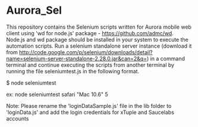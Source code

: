 Aurora_Sel
==========
This repository contains the Selenium scripts written for Aurora mobile web client using 'wd for node.js'
package - https://github.com/admc/wd. 
Node.js and wd package should be installed in your system to execute the automation scripts.
Run a selenium standalone server instance 
(download it from http://code.google.com/p/selenium/downloads/detail?name=selenium-server-standalone-2.28.0.jar&can=2&q=)
in a command terminal and continue executing the scripts from
another terminal by running the file seleniumtest.js in the following format.

$ node seleniumtest <browsername> <OS name> <browser version>

ex: node seleniumtest safari "Mac 10.6" 5

Note: Please rename the 'loginDataSample.js' file in the lib folder to 'loginData.js' and add the login credentials for xTuple and Saucelabs accounts




